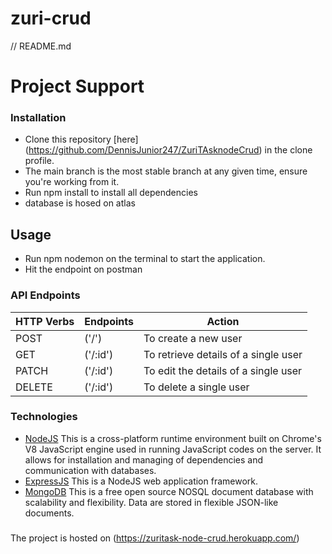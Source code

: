 # zuri-crud

// README.md
# Project Support
### Installation
* Clone this repository [here] (https://github.com/DennisJunior247/ZuriTAsknodeCrud) in the clone profile.
* The main branch is the most stable branch at any given time, ensure you're working from it.
* Run npm install to install all dependencies
* database is hosed on atlas
## Usage
* Run npm nodemon on the terminal to start the application.
* Hit the endpoint on postman

### API Endpoints
| HTTP Verbs | Endpoints | Action |
| --- | --- | --- |
| POST |('/')| To create a new user |
| GET | ('/:id') | To retrieve details of a single user|
| PATCH | ('/:id') | To edit the details of a single user |
| DELETE |('/:id') | To delete a single user |
### Technologies
* [NodeJS](https://nodejs.org/) This is a cross-platform runtime environment built on Chrome's V8 JavaScript engine used in running JavaScript codes on the server. It allows for installation and managing of dependencies and communication with databases.
* [ExpressJS](https://www.expresjs.org/) This is a NodeJS web application framework.
* [MongoDB](https://www.mongodb.com/) This is a free open source NOSQL document database with scalability and flexibility. Data are stored in flexible JSON-like documents.


#####
The project is hosted on (https://zuritask-node-crud.herokuapp.com/)
